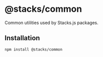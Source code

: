# @stacks/common

Common utilities used by Stacks.js packages.

## Installation

```
npm install @stacks/common
```

